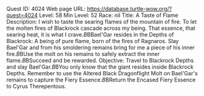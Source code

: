 Quest ID: 4024
Web page URL: https://database.turtle-wow.org/?quest=4024
Level: 58
Min Level: 52
Race: nil
Title: A Taste of Flame
Description: I wish to taste the searing flames of the mountain of fire. To let the molten fires of Blackrock cascade across my being. That essence, that searing heat, it is what I crave.$B$BBael'Gar resides in the Depths of Blackrock: A being of pure flame, born of the fires of Ragnaros. Slay Bael'Gar and from his smoldering remains bring for me a piece of his inner fire.$B$BUse the molt on his remains to safely extract the inner flame.$B$BSucceed and be rewarded.
Objective: Travel to Blackrock Depths and slay Bael'Gar.$B$BYou only know that the giant resides inside Blackrock Depths. Remember to use the Altered Black Dragonflight Molt on Bael'Gar's remains to capture the Fiery Essence.$B$BReturn the Encased Fiery Essence to Cyrus Therepentous.

